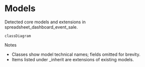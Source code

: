 # Models

Detected core models and extensions in spreadsheet_dashboard_event_sale.

```mermaid
classDiagram
```

Notes
- Classes show model technical names; fields omitted for brevity.
- Items listed under _inherit are extensions of existing models.
